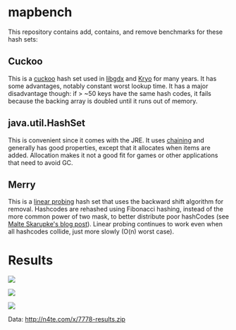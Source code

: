 # mapbench

This repository contains add, contains, and remove benchmarks for these hash sets:

## Cuckoo
This is a [cuckoo](https://wikipedia.org/wiki/Cuckoo_hashing) hash set used in [libgdx](https://libgdx.badlogicgames.com/) and [Kryo](https://github.com/EsotericSoftware/kryo/) for many years. It has some advantages, notably constant worst lookup time. It has a major disadvantage though: if > ~50 keys have the same hash codes, it fails because the backing array is doubled until it runs out of memory.

## java.util.HashSet
This is convenient since it comes with the JRE. It uses [chaining](https://wikipedia.org/wiki/Hash_table#Separate_chaining) and generally has good properties, except that it allocates when items are added. Allocation makes it not a good fit for games or other applications that need to avoid GC.

## Merry
This is a [linear probing](https://wikipedia.org/wiki/Linear_probing) hash set that uses the backward shift algorithm for removal. Hashcodes are rehashed using Fibonacci hashing, instead of the more common power of two mask, to better distribute poor hashCodes (see [Malte Skarupke's blog post](https://probablydance.com/2018/06/16/fibonacci-hashing-the-optimization-that-the-world-forgot-or-a-better-alternative-to-integer-modulo/)). Linear probing continues to work even when all hashcodes collide, just more slowly (O(n) worst case).

# Results

![](http://n4te.com/x/7775-add.png)

![](http://n4te.com/x/7776-contains.png)

![](http://n4te.com/x/7777-remove.png)

Data: http://n4te.com/x/7778-results.zip
